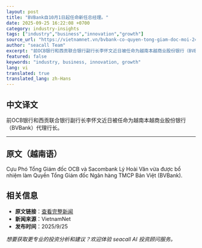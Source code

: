 ```yaml
---
layout: post
title: "BVBank自10月1日起任命新任总经理。"
date: 2025-09-25 16:22:08 +0700
category: industry-insights
tags: ["industry","business","innovation","growth"]
source_url: "https://vietnamnet.vn/bvbank-co-quyen-tong-giam-doc-moi-2446037.html"
author: "seacall Team"
excerpt: "前OCB银行和西贡联合银行副行长李怀文近日被任命为越南本越商业股份银行（BVBank）代理行长。..."
featured: false
keywords: "industry, business, innovation, growth"
lang: vi
translated: true
translated_lang: zh-Hans
---
```


## 中文译文

前OCB银行和西贡联合银行副行长李怀文近日被任命为越南本越商业股份银行（BVBank）代理行长。

---

## 原文（越南语）

Cựu Phó Tổng Giám đốc OCB và Sacombank Lý Hoài Văn vừa được bổ nhiệm làm Quyền Tổng Giám đốc Ngân hàng TMCP Bản Việt (BVBank).

## 相关信息

- **原文链接**：[查看完整新闻](https://vietnamnet.vn/bvbank-co-quyen-tong-giam-doc-moi-2446037.html)
- **新闻来源**：VietnamNet
- **发布时间**：2025/9/25

*想要获取更专业的投资分析和建议？欢迎体验 seacall AI 投资顾问服务。*